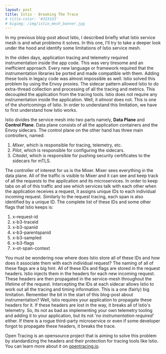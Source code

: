 ```yaml
---
layout: post
title: Istio - Breaking The Trace
# title-color: '#333333'
# bigimg: /img/istio_mesh_banner.jpg
---
```


In my previous blog-post about Istio, I described briefly what Istio service mesh is and what problems it solves. In this one, I'll try to take a deeper look under the hood and identify some limitations of Istio service mesh.

In the olden days, application tracing and telemetry required instrumentation inside the app code. This was very tiresome and an inefficient approach. Every new language or framework required that the instrumentation libraries be ported and made compatible with them. Adding these tools in legacy code was almost impossible as well. Istio solved this problem by using the Envoy proxies. The sidecar pattern allowed Istio to do extra-thread collection and processing of all the tracing and metrics. This decoupled the application from the tracing tools. Istio does not require any instrumentation inside the application. Well, it *almost* does not. This is one of the shortcomings of Istio. In order to understand this limitation, we have to first understand how Istio works.

Istio divides the service mesh into two parts namely, **Data Plane** and **Control Plane**. Data plane consists of all the application containers and the Envoy sidecars. The control plane on the other hand has three main controllers, named:

1. *Mixer*, which is responsible for tracing, telemetry, etc.
1. *Pilot*, which is responsible for configuring the sidecars.
1. *Citadel*, which is responsible for pushing security certificates to the sidecars for mTLS.

The controller of interest for us is the Mixer. Mixer sees everything in the data plane. All of the traffic is visible to Mixer and it can see and keep track of all the requests to the application and its microservices. In order to keep tabs on all of this traffic and see which services talk with each other when the application receives a request, it assigns unique IDs to each individual incoming request. Similarly to the request tracing, each span is also identified by a unique ID. The complete list of these IDs and some other flags that Istio keeps is:

1. x-request-id
1. x-b3-traceid
1. x-b3-spanid
1. x-b3-parentspanid
1. x-b3-sampled
1. x-b3-flags
1. x-ot-span-context

You must be wondering now where does Istio store all of these IDs and how does it associate them with each individual request? The naming of all of these flags are a big hint. All of these IDs and flags are stored in the request headers. Istio injects them in the headers for each new incoming request. These headers are then propagated in the service-mesh throughout the lifetime of the request. Intercepting the IDs at each sidecar allows Istio to work out all the tracing and timing information. This is a one (fairly) big limitation. Remember the bit in the start of this blog-post about instrumentation? Well, Istio requires your application to propagate these headers for it. If these headers are lost in the way, it breaks all of Istio's telemetry. So, its not as bad as implementing your own telemetry tooling and adding it to your application, but its not *'no instrumentation required'* either. If there is a rogue third-party microservice or even if some developer forgot to propagate these headers, it breaks the trace.

Open Tracing is an opensource project that is aiming to solve this problem by standardizing the headers and their protection for tracing tools like Istio. You can learn more about it on [opentracing.io](https://opentracing.io/).